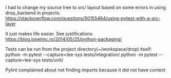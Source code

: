 I had to change my source tree to src/ layout based on some errors in using drop_backend in projects: 
https://stackoverflow.com/questions/50155464/using-pytest-with-a-src-layer

It just makes life easier. See justifications https://blog.ionelmc.ro/2014/05/25/python-packaging/

Tests can be run from the project directory(~/workspace/drop) itself: 
python  -m pytest  --capture=tee-sys  tests/integration/
python  -m pytest  --capture=tee-sys  tests/unit/

Pylint complained about not finding imports because it did not have context 
